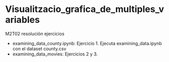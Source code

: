 # Visualitzacio_grafica_de_multiples_variables
M2T02 resolución ejercicios
* examining_data_county.ipynb: Ejercicio 1. Ejecuta examining_data.ipynb con el dataset county.csv
* examining_data_movies: Ejercicios 2 y 3. 
